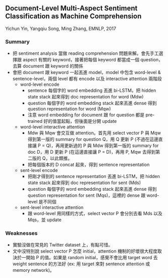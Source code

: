 ## Document-Level Multi-Aspect Sentiment Classification as Machine Comprehension

Yichun Yin, Yangqiu Song, Ming Zhang, EMNLP, 2017

### Summary
- 把 sentiment analysis 當做 reading comprehension 問題來解。會先手工選擇跟 aspect 有關的 keyword，接著把每個 keyword 都當成一個 question，去算 document 跟 keyword 的關係
- 會把 document 跟 keyword 一起丟進 model，model 中包含 word-level & sentence-level，兩個 level 都有 encode 以及 interactive attention 兩階段
  - word-level encode
    - sentence 每個字的 word embedding 丟進 bi-LSTM，把 hidden state stack 起來得到 doc representation for word (Mdw)
    - question 每個字的 word embedding stack 起來丟進 dense 得到 question representation for word (Mqw)
    - 注意 word embedding for document 跟 for question 都是 pre-trained 好的值當起點，但後面是分開 update 
  - word-level interactive attention
    - Mdw 與 Mqw 會交互做 attention。首先用 select vector P 與 Mqw 得到第一版的 summary for question Q，用 Q 更新 P (不過在這邊直接讓 P = Q)，再用更新過的 P 與 Mdw 得到第一版的 summary for doc D，用 D 更新 P (在這邊直接讓 P = D)，再用 P, Mqw 去得到第二版的 Q，以此類推。
    - 把每個版本的 D concat 起來，得到 sentence representation
  - sent-level encode
    - 把剛才得到的 sentence representation 丟進 bi-LSTM，把 hidden state stack 起來得到 doc representation for sent (Mds)
    - question 每個字的 word embedding stack 起來丟進 dense 得到 question representation for sent (Mqs)，這裡的 dense 跟 word-level 是不同個
  - sent-level interactive attention
    - 跟 word-level 用同樣的方式，select vector P 會分別去看 Mds 以及 Mqs，並 update


### Weaknesses
- 實驗沒做在常見的 Twitter dataset 上，有點可惜。
- 文中沒特別說 select vector P 怎麼 initial，attention 機制的好壞很大程度取決於一開始 P 的值。如果是 random initial，感覺不會比用 target word 去 weight sentence 的方法好 (ex: 用 target 來對 sentence attention 或 memory network)。